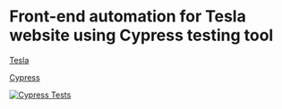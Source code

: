 # Front-end automation for Tesla website using Cypress testing tool 

[Tesla](https://www.tesla.com/)

[Cypress](https://www.cypress.io/)



[![Cypress Tests](https://github.com/mohamedmoheyeldin/tesla_cypress/actions/workflows/cypress.yml/badge.svg)](https://github.com/mohamedmoheyeldin/tesla_cypress/actions/workflows/cypress.yml)